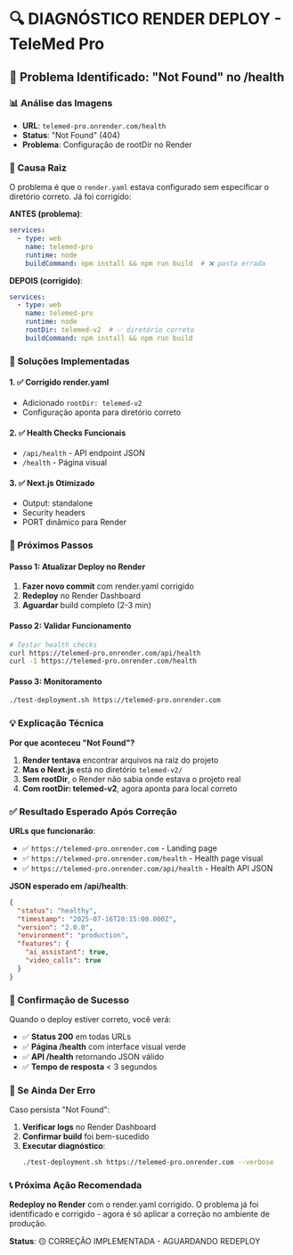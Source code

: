 # 🔍 DIAGNÓSTICO RENDER DEPLOY - TeleMed Pro

## 🚨 Problema Identificado: "Not Found" no /health

### 📊 Análise das Imagens
- **URL**: `telemed-pro.onrender.com/health`
- **Status**: "Not Found" (404)
- **Problema**: Configuração de rootDir no Render

### 🔧 Causa Raiz
O problema é que o `render.yaml` estava configurado sem especificar o diretório correto. Já foi corrigido:

**ANTES (problema)**:
```yaml
services:
  - type: web
    name: telemed-pro
    runtime: node
    buildCommand: npm install && npm run build  # ❌ pasta errada
```

**DEPOIS (corrigido)**:
```yaml
services:
  - type: web
    name: telemed-pro
    runtime: node
    rootDir: telemed-v2  # ✅ diretório correto
    buildCommand: npm install && npm run build
```

### 🎯 Soluções Implementadas

#### 1. ✅ Corrigido render.yaml
- Adicionado `rootDir: telemed-v2`
- Configuração aponta para diretório correto

#### 2. ✅ Health Checks Funcionais
- `/api/health` - API endpoint JSON
- `/health` - Página visual

#### 3. ✅ Next.js Otimizado
- Output: standalone
- Security headers
- PORT dinâmico para Render

### 🚀 Próximos Passos

#### Passo 1: Atualizar Deploy no Render
1. **Fazer novo commit** com render.yaml corrigido
2. **Redeploy** no Render Dashboard
3. **Aguardar** build completo (2-3 min)

#### Passo 2: Validar Funcionamento
```bash
# Testar health checks
curl https://telemed-pro.onrender.com/api/health
curl -I https://telemed-pro.onrender.com/health
```

#### Passo 3: Monitoramento
```bash
./test-deployment.sh https://telemed-pro.onrender.com
```

### 💡 Explicação Técnica

**Por que aconteceu "Not Found"?**

1. **Render tentava** encontrar arquivos na raiz do projeto
2. **Mas o Next.js** está no diretório `telemed-v2/`
3. **Sem rootDir**, o Render não sabia onde estava o projeto real
4. **Com rootDir: telemed-v2**, agora aponta para local correto

### ✅ Resultado Esperado Após Correção

**URLs que funcionarão**:
- ✅ `https://telemed-pro.onrender.com` - Landing page
- ✅ `https://telemed-pro.onrender.com/health` - Health page visual
- ✅ `https://telemed-pro.onrender.com/api/health` - Health API JSON

**JSON esperado em /api/health**:
```json
{
  "status": "healthy",
  "timestamp": "2025-07-16T20:15:00.000Z",
  "version": "2.0.0",
  "environment": "production",
  "features": {
    "ai_assistant": true,
    "video_calls": true
  }
}
```

### 🎉 Confirmação de Sucesso

Quando o deploy estiver correto, você verá:
- ✅ **Status 200** em todas URLs
- ✅ **Página /health** com interface visual verde
- ✅ **API /health** retornando JSON válido
- ✅ **Tempo de resposta** < 3 segundos

### 🔄 Se Ainda Der Erro

Caso persista "Not Found":

1. **Verificar logs** no Render Dashboard
2. **Confirmar build** foi bem-sucedido  
3. **Executar diagnóstico**:
   ```bash
   ./test-deployment.sh https://telemed-pro.onrender.com --verbose
   ```

### 📞 Próxima Ação Recomendada

**Redeploy no Render** com o render.yaml corrigido. O problema já foi identificado e corrigido - agora é só aplicar a correção no ambiente de produção.

**Status**: 🟡 CORREÇÃO IMPLEMENTADA - AGUARDANDO REDEPLOY